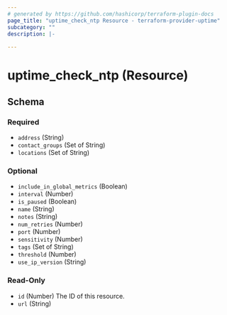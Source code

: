 ```yaml
---
# generated by https://github.com/hashicorp/terraform-plugin-docs
page_title: "uptime_check_ntp Resource - terraform-provider-uptime"
subcategory: ""
description: |-
  
---
```


# uptime_check_ntp (Resource)





<!-- schema generated by tfplugindocs -->
## Schema

### Required

- `address` (String)
- `contact_groups` (Set of String)
- `locations` (Set of String)

### Optional

- `include_in_global_metrics` (Boolean)
- `interval` (Number)
- `is_paused` (Boolean)
- `name` (String)
- `notes` (String)
- `num_retries` (Number)
- `port` (Number)
- `sensitivity` (Number)
- `tags` (Set of String)
- `threshold` (Number)
- `use_ip_version` (String)

### Read-Only

- `id` (Number) The ID of this resource.
- `url` (String)


